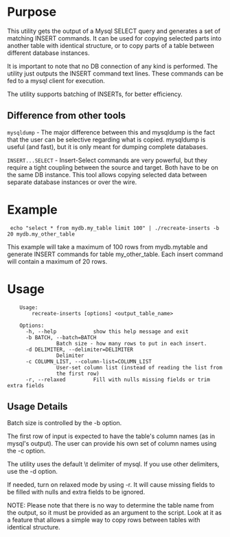 # Purpose 

This utility gets the output of a Mysql SELECT query and generates a set of matching INSERT commands. It can be used for copying selected parts into another table with identical structure, or to copy parts of a table between different database instances.

It is important to note that no DB connection of any kind is performed. The utility just outputs the INSERT command text lines. These commands can be fed to a mysql client for execution.

The utility supports batching of INSERTs, for better efficiency.

## Difference from other tools
`mysqldump` - The major difference between this and mysqldump is the fact that the user can be selective regarding what is copied. mysqldump is useful (and fast), but it is only meant for dumping complete databases. 

`INSERT...SELECT` - Insert-Select commands are very powerful, but they require a tight coupling between the source and target. Both have to be on the same DB instance. This tool allows copying selected data between separate database instances or over the wire.

# Example
     echo "select * from mydb.my_table limit 100" | ./recreate-inserts -b 20 mydb.my_other_table

This example will take a maximum of 100 rows from mydb.mytable and generate INSERT commands for table my_other_table. Each insert command will contain a maximum of 20 rows.

# Usage
		Usage: 
			recreate-inserts [options] <output_table_name>

		Options:
		  -h, --help            show this help message and exit
		  -b BATCH, --batch=BATCH
					Batch size - how many rows to put in each insert.
		  -d DELIMITER, --delimiter=DELIMITER
					Delimiter
		  -c COLUMN_LIST, --column-list=COLUMN_LIST
					User-set column list (instead of reading the list from
					the first row)
		  -r, --relaxed         Fill with nulls missing fields or trim extra fields

## Usage Details

Batch size is controlled by the -b option.

The first row of input is expected to have the table's column names (as in mysql's output). The user can provide his own set of column names using the -c option.

The utility uses the default \t delimiter of mysql. If you use other delimiters, use the -d option.

If needed, turn on relaxed mode by using -r. It will cause missing fields to be filled with nulls and extra fields to be ignored.

NOTE: Please note that there is no way to determine the table name from the output, so it must be provided as an argument
     to the script. Look at it as a feature that allows a simple way to copy rows between tables with identical structure.

